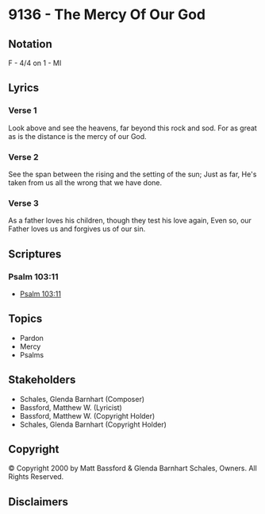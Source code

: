 # 9136 - The Mercy Of Our God

## Notation

F - 4/4 on 1 - MI

## Lyrics

### Verse 1

Look above and see the heavens, far beyond this rock and sod. For as great as is the distance is the mercy of our God.

### Verse 2

See the span between the rising and the setting of the sun; Just as far, He's taken from us all the wrong that we  have done.

### Verse 3

As a father loves his children, though they test his love again, Even so, our Father loves us and forgives us of our sin.


## Scriptures

### Psalm 103:11

- [Psalm 103:11](https://www.biblegateway.com/passage/?search=Psalm%20103%3A11)


## Topics

- Pardon
- Mercy
- Psalms

## Stakeholders

- Schales, Glenda Barnhart (Composer)
- Bassford, Matthew W. (Lyricist)
- Bassford, Matthew W. (Copyright Holder)
- Schales, Glenda Barnhart (Copyright Holder)

## Copyright

© Copyright 2000 by Matt Bassford & Glenda Barnhart Schales, Owners. All Rights Reserved.


## Disclaimers


